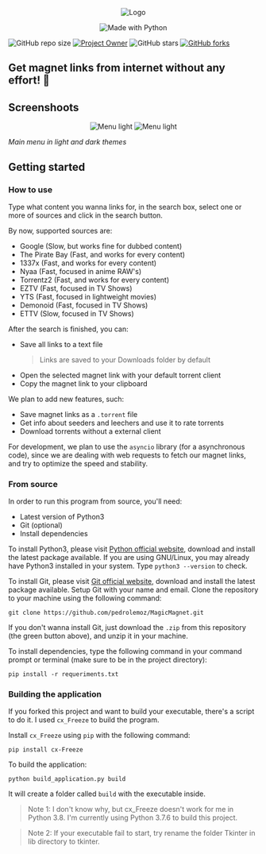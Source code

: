 
<p align="center">
  <img src="https://github.com/pedrolemoz/MagicMagnet/raw/master/assets/logo_256x256.png" alt="Logo"/>

<p align="center">
  <img src="http://ForTheBadge.com/images/badges/made-with-python.svg" alt="Made with Python"/>


![GitHub repo size](https://img.shields.io/github/repo-size/pedrolemoz/MagicMagnet?color=red)
[![Project Owner](https://img.shields.io/badge/owner-Pedro%20Lemos-orange)](https://github.com/pedrolemoz/)
![GitHub stars](https://img.shields.io/github/stars/pedrolemoz/MagicMagnet?style=social)
[![GitHub forks](https://img.shields.io/github/forks/pedrolemoz/MagicMagnet?style=social)](https://github.com/pedrolemoz/MagicMagnet/fork)

## Get magnet links from internet without any effort! 🧲

## Screenshoots

<p align="center">
  <img src="https://github.com/pedrolemoz/MagicMagnet/raw/master/assets/screenshot_main_menu_light.png" alt="Menu light"/>
  <img src="https://github.com/pedrolemoz/MagicMagnet/raw/master/assets/screenshot_main_menu_dark.png" alt="Menu light"/>
  
*Main menu in light and dark themes*

## Getting started

### How to use

Type what content you wanna links for, in the search box, select one or more of sources and click in the search button.

By now, supported sources are:

* Google (Slow, but works fine for dubbed content)
* The Pirate Bay (Fast, and works for every content)
* 1337x (Fast, and works for every content)
* Nyaa (Fast, focused in anime RAW's)
* Torrentz2 (Fast, and works for every content)
* EZTV (Fast, focused in TV Shows)
* YTS (Fast, focused in lightweight movies)
* Demonoid (Fast, focused in TV Shows)
* ETTV (Slow, focused in TV Shows)

After the search is finished, you can:

* Save all links to a text file
  > Links are saved to your Downloads folder by default
* Open the selected magnet link with your default torrent client
* Copy the magnet link to your clipboard

We plan to add new features, such:

* Save magnet links as a ```.torrent``` file
* Get info about seeders and leechers and use it to rate torrents
* Download torrents without a external client

For development, we plan to use the ```asyncio``` library (for a asynchronous code), since we are dealing with web requests to fetch our magnet links, and try to optimize the speed and stability.

### From source

In order to run this program from source, you'll need:

* Latest version of Python3
* Git (optional)
* Install dependencies

To install Python3, please visit [Python official website](https://www.python.org/downloads/), download and install the latest package available. If you are using GNU/Linux, you may already have Python3 installed in your system. Type ```python3 --version``` to check.

To install Git, please visit [Git official website](https://git-scm.com/downloads), download and install the latest package available. Setup Git with your name and email. Clone the repository to your machine using the following command:

``` 
git clone https://github.com/pedrolemoz/MagicMagnet.git
```

If you don't wanna install Git, just download the ```.zip``` from this repository (the green button above), and unzip it in your machine.

To install dependencies, type the following command in your command prompt or terminal (make sure to be in the project directory):

```
pip install -r requeriments.txt
```

### Building the application

If you forked this project and want to build your executable, there's a script to do it. I used ```cx_Freeze``` to build the program.

Install ```cx_Freeze``` using ```pip``` with the following command:

```
pip install cx-Freeze
```

To build the application:

```
python build_application.py build
```

It will create a folder called ```build``` with the executable inside.

> Note 1: I don't know why, but cx_Freeze doesn't work for me in Python 3.8. I'm currently using Python 3.7.6 to build this project.

> Note 2: If your executable fail to start, try rename the folder Tkinter in lib directory to tkinter.
